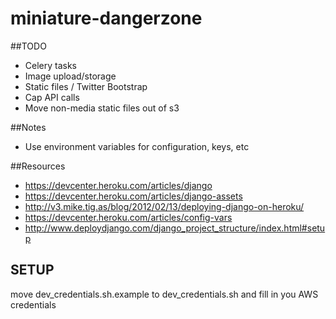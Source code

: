miniature-dangerzone
====================

##TODO
* Celery tasks
* Image upload/storage
* Static files / Twitter Bootstrap
* Cap API calls
* Move non-media static files out of s3


##Notes
* Use environment variables for configuration, keys, etc

##Resources

* https://devcenter.heroku.com/articles/django
* https://devcenter.heroku.com/articles/django-assets
* http://v3.mike.tig.as/blog/2012/02/13/deploying-django-on-heroku/
* https://devcenter.heroku.com/articles/config-vars
* http://www.deploydjango.com/django_project_structure/index.html#setup


## SETUP
move dev_credentials.sh.example to dev_credentials.sh and fill in you AWS credentials

